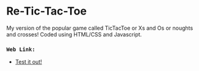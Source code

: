 # Re-Tic-Tac-Toe
 My version of the popular game called TicTacToe or Xs and Os or noughts and crosses! Coded using HTML/CSS and Javascript.

### ```Web Link:``` ###
- [Test it out!](https://andrearcaina.github.io/Re-Tic-Tac-Toe/)
